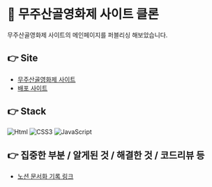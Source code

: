 # 📇 무주산골영화제 사이트 클론

무주산골영화제 사이트의 메인페이지를 퍼블리싱 해보았습니다.

## 👉 Site

- [무주산골영화제 사이트](https://www.mjff.or.kr/)
- [배포 사이트](https://mjffclone.netlify.app)

## 👉 Stack

<img alt="Html" src ="https://img.shields.io/badge/HTML-E34F26.svg?&style=for-the-badge&logo=HTML5&logoColor=white"/> <img alt="CSS3" src ="https://img.shields.io/badge/CSS3-FF9933.svg?&style=for-the-badge&logo=CSS3&logoColor=white"/> <img alt="JavaScript" src ="https://img.shields.io/badge/JavaScript-F7DF1E.svg?&style=for-the-badge&logo=JavaScript&logoColor=white"/>

## 👉 집중한 부분 / 알게된 것 / 해결한 것 / 코드리뷰 등
- [노션 문서화 기록 링크](https://www.notion.so/eun0leee/HTML-CSS-Clone-Coding-ead95f5fa2bf41c5980b02fb23ef68a0)
